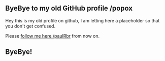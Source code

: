 ## ByeBye to my old GitHub profile /popox

Hey this is my old profile on github, I am letting here a placeholder so that you don't get confused.

Please [follow me here /paulRbr](https://github.com/paulrbr) from now on.

## ByeBye!
